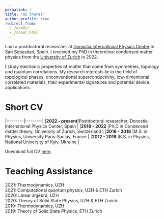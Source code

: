 ```yaml
---
permalink: /
title: "Hi there!"
author_profile: true
redirect_from: 
  - /about/
  - /about.html
---
```


I am a postdoctoral researcher at [Donostia International Physics Center](https://dipc.ehu.eus/en) in San Sebastian, Spain. I received my PhD in theoretical condensed matter physics from the [University of Zurich](https://www.uzh.ch/en.html) in 2022. 

I study electronic properties of matter that come from symmetries, topology and quantum correlations. My research interests lie in the field of topological phases, unconventional superconductivity, low-dimentional correlated materials, their experimental signatures and potential device applications. 

Short CV
======

|:--------|:--------|
|**2022 - present**|Postdoctoral researcher, Donostia International Physics Center, Spain |
|**2018 - 2022** |Ph.D in Condensed matter theory, University of Zurich, Switzerland |​​​
|**2016 - 2018** |M.S. in Physics, University Paris-Saclay, France |​​​
|**2012 - 2016** |B.S. in Physics, National University of Kyiv, Ukraine |​​​

<style>
table, tr, td {
    border: none;
    font-size: 1.000em;
}​
</style>

Download full CV [here](/files/CV_Skurativska.pdf).

Teaching Assistance
======
2021: Thermodynamics, UZH <br> 
2021: Computational quantum physics, UZH & ETH Zurich <br>
2020: Linear algebra, UZH <br> 
2020: Theory of Solid State Physics, UZH & ETH Zurich <br>
2019: Thermodynamics, UZH <br>
2019: Theory of Solid State Physics, ETH Zurich